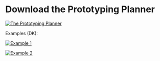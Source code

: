 # Download the Prototyping Planner

[![The Prototyping Planner](prototypingplanner.github.io/Skylab.jpg)](prototypingplanner.github.io/Skylab.pdf)

Examples (DK):

[![Example 1](prototypingplanner.github.io/Skylab-eks1.jpg)](prototypingplanner.github.io/Skylab-eks1.pdf)

[![Example 2](prototypingplanner.github.io/Skylab-eks2.jpg)](prototypingplanner.github.io/Skylab-eks2.pdf)
